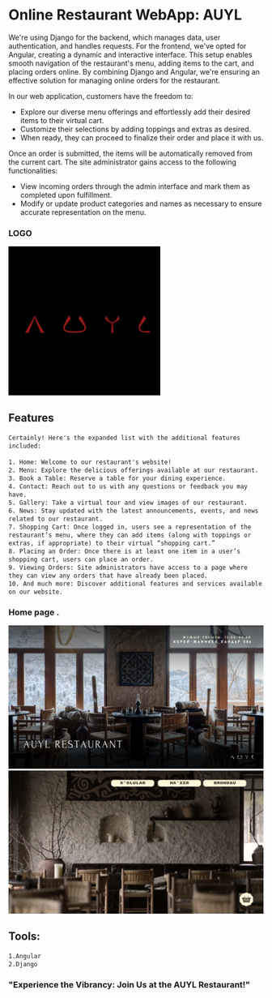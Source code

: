 # Online Restaurant WebApp: AUYL

We're using Django for the backend, which manages data, user authentication, and handles requests. For the frontend, we've opted for Angular, creating a dynamic and interactive interface. This setup enables smooth navigation of the restaurant's menu, adding items to the cart, and placing orders online. By combining Django and Angular, we're ensuring an effective solution for managing online orders for the restaurant.


In our web application, customers have the freedom to:
* Explore our diverse menu offerings and effortlessly add their desired items to their virtual cart.
* Customize their selections by adding toppings and extras as desired.
* When ready, they can proceed to finalize their order and place it with us.


Once an order is submitted, the items will be automatically removed from the current cart. The site administrator gains access to the following functionalities:
* View incoming orders through the admin interface and mark them as completed upon fulfillment.
* Modify or update product categories and names as necessary to ensure accurate representation on the menu.



### LOGO 
<img src="screenshots/icon.jpg" width="300">




## Features
```
Certainly! Here's the expanded list with the additional features included:

1. Home: Welcome to our restaurant's website!
2. Menu: Explore the delicious offerings available at our restaurant.
3. Book a Table: Reserve a table for your dining experience.
4. Contact: Reach out to us with any questions or feedback you may have.
5. Gallery: Take a virtual tour and view images of our restaurant.
6. News: Stay updated with the latest announcements, events, and news related to our restaurant.
7. Shopping Cart: Once logged in, users see a representation of the restaurant’s menu, where they can add items (along with toppings or extras, if appropriate) to their virtual “shopping cart.”
8. Placing an Order: Once there is at least one item in a user’s shopping cart, users can place an order.
9. Viewing Orders: Site administrators have access to a page where they can view any orders that have already been placed.
10. And much more: Discover additional features and services available on our website.
```




### Home page  .
![Screenshots](screenshots/1.png)
![Screenshots](screenshots/2.png)  





## Tools:
```
1.Angular
2.Django
```


### "Experience the Vibrancy: Join Us at the AUYL Restaurant!"
